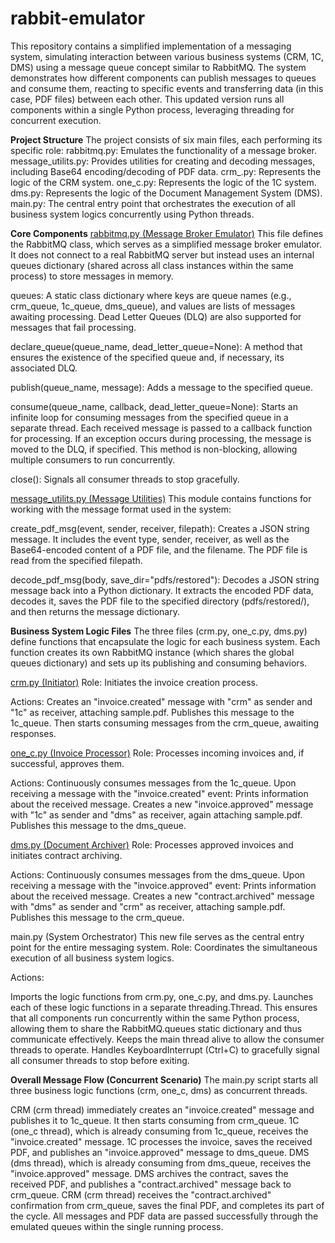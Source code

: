 # rabbit-emulator
This repository contains a simplified implementation of a messaging system, simulating interaction between various business systems (CRM, 1C, DMS) using a message queue concept similar to RabbitMQ. The system demonstrates how different components can publish messages to queues and consume them, reacting to specific events and transferring data (in this case, PDF files) between each other. This updated version runs all components within a single Python process, leveraging threading for concurrent execution.

**Project Structure**
The project consists of six main files, each performing its specific role:
rabbitmq.py: Emulates the functionality of a message broker.
message_utilits.py: Provides utilities for creating and decoding messages, including Base64 encoding/decoding of PDF data.
crm_.py: Represents the logic of the CRM system.
one_c.py: Represents the logic of the 1C system.
dms.py: Represents the logic of the Document Management System (DMS).
main.py: The central entry point that orchestrates the execution of all business system logics concurrently using Python threads.

**Core Components**
<ins>rabbitmq.py (Message Broker Emulator)</ins>
This file defines the RabbitMQ class, which serves as a simplified message broker emulator. It does not connect to a real RabbitMQ server but instead uses an internal queues dictionary (shared across all class instances within the same process) to store messages in memory.

queues: A static class dictionary where keys are queue names (e.g., crm_queue, 1c_queue, dms_queue), and values are lists of messages awaiting processing. Dead Letter Queues (DLQ) are also supported for messages that fail processing.

declare_queue(queue_name, dead_letter_queue=None): A method that ensures the existence of the specified queue and, if necessary, its associated DLQ.

publish(queue_name, message): Adds a message to the specified queue.

consume(queue_name, callback, dead_letter_queue=None): Starts an infinite loop for consuming messages from the specified queue in a separate thread. Each received message is passed to a callback function for processing. If an exception occurs during processing, the message is moved to the DLQ, if specified. This method is non-blocking, allowing multiple consumers to run concurrently.

close(): Signals all consumer threads to stop gracefully.

<ins>message_utilits.py (Message Utilities)</ins>
This module contains functions for working with the message format used in the system:

create_pdf_msg(event, sender, receiver, filepath): Creates a JSON string message. It includes the event type, sender, receiver, as well as the Base64-encoded content of a PDF file, and the filename. The PDF file is read from the specified filepath.

decode_pdf_msg(body, save_dir="pdfs/restored"): Decodes a JSON string message back into a Python dictionary. It extracts the encoded PDF data, decodes it, saves the PDF file to the specified directory (pdfs/restored/), and then returns the message dictionary.

**Business System Logic Files**
The three files (crm.py, one_c.py, dms.py) define functions that encapsulate the logic for each business system. Each function creates its own RabbitMQ instance (which shares the global queues dictionary) and sets up its publishing and consuming behaviors.

<ins>crm.py (Initiator)</ins>
Role: Initiates the invoice creation process.

Actions:
Creates an "invoice.created" message with "crm" as sender and "1c" as receiver, attaching sample.pdf.
Publishes this message to the 1c_queue.
Then starts consuming messages from the crm_queue, awaiting responses.

<ins>one_c.py (Invoice Processor)</ins>
Role: Processes incoming invoices and, if successful, approves them.

Actions:
Continuously consumes messages from the 1c_queue.
Upon receiving a message with the "invoice.created" event:
Prints information about the received message.
Creates a new "invoice.approved" message with "1c" as sender and "dms" as receiver, again attaching sample.pdf.
Publishes this message to the dms_queue.

<ins>dms.py (Document Archiver)</ins>
Role: Processes approved invoices and initiates contract archiving.

Actions:
Continuously consumes messages from the dms_queue.
Upon receiving a message with the "invoice.approved" event:
Prints information about the received message.
Creates a new "contract.archived" message with "dms" as sender and "crm" as receiver, attaching sample.pdf.
Publishes this message to the crm_queue.

main.py (System Orchestrator)
This new file serves as the central entry point for the entire messaging system.
Role: Coordinates the simultaneous execution of all business system logics.

Actions:

Imports the logic functions from crm.py, one_c.py, and dms.py.
Launches each of these logic functions in a separate threading.Thread. This ensures that all components run concurrently within the same Python process, allowing them to share the RabbitMQ.queues static dictionary and thus communicate effectively.
Keeps the main thread alive to allow the consumer threads to operate.
Handles KeyboardInterrupt (Ctrl+C) to gracefully signal all consumer threads to stop before exiting.

**Overall Message Flow (Concurrent Scenario)**
The main.py script starts all three business logic functions (crm, one_c, dms) as concurrent threads.

CRM (crm thread) immediately creates an "invoice.created" message and publishes it to 1c_queue. It then starts consuming from crm_queue.
1C (one_c thread), which is already consuming from 1c_queue, receives the "invoice.created" message.
1C processes the invoice, saves the received PDF, and publishes an "invoice.approved" message to dms_queue.
DMS (dms thread), which is already consuming from dms_queue, receives the "invoice.approved" message.
DMS archives the contract, saves the received PDF, and publishes a "contract.archived" message back to crm_queue.
CRM (crm thread) receives the "contract.archived" confirmation from crm_queue, saves the final PDF, and completes its part of the cycle.
All messages and PDF data are passed successfully through the emulated queues within the single running process.
